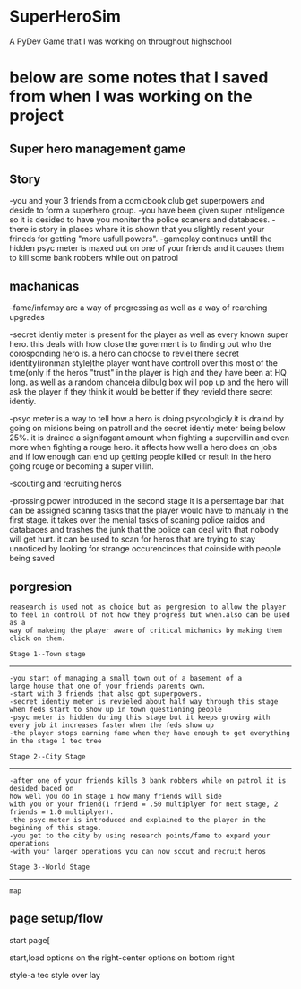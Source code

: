 # SuperHeroSim
A PyDev Game that I was working on throughout highschool

# below are some notes that I saved from when I was working on the project

Super hero management game
-----------------------------



Story
-------------
-you and your 3 friends from a comicbook club get superpowers and 
deside to form a superhero group.
-you have been given super inteligence so it is desided 
to have you moniter the police scaners and databaces.
-there is story in places whare it is shown that you slightly resent your frineds 
for getting "more usfull powers".
-gameplay continues untill the hidden psyc meter is maxed out on one of your friends 
and it causes them to kill some bank robbers while out on patrool


machanicas
-------------
-fame/infamay are a way of progressing as well as a way of rearching upgrades

-secret identiy meter is present for the player as well as every known super hero.
this deals with how close the goverment is to finding out who the corosponding hero is.
 a hero can choose to reviel there secret identity(ironman style)the player wont 
have controll over this most of the time(only if the heros "trust" in the player 
is high and they have been at HQ long. as well as a random chance)a diloulg box will pop up and the hero 
will ask the player if they think it would be better if they revield there secret identiy.

-psyc meter is a way to tell how a hero is doing psycologicly.it is draind by going on misions being on patroll and 
the secret identiy meter being below 25%. it is drained a signifagant amount when fighting a supervillin and even more when fighting a rouge hero. 
it affects how well a hero does on jobs and if low enough can end up getting people killed or result in the hero going rouge or becoming a super villin.

-scouting and recruiting heros

-prossing power introduced in the second stage it is a persentage bar that can be assigned scaning tasks that the player 
would have to manualy in the first stage.
it takes over the menial tasks of scaning police raidos and databaces and trashes the junk that the police can deal with that nobody will get hurt.
it can be used to scan for heros that are trying to stay unnoticed by looking for strange occurencinces that coinside with people being saved
 




porgresion
-------------
	reasearch is used not as choice but as pergresion to allow the player to feel in controll of not how they progress but when.also can be used as a
	way of makeing the player aware of critical michanics by making them click on them.
	
	Stage 1--Town stage
--------------------------------------------------------------------------
	-you start of managing a small town out of a basement of a 
	large house that one of your friends parents own.
	-start with 3 friends that also got superpowers.
	-secret identiy meter is revieled about half way through this stage when feds start to show up in town questioning people
	-psyc meter is hidden during this stage but it keeps growing with every job it increases faster when the feds show up
	-the player stops earning fame when they have enough to get everything in the stage 1 tec tree 
	
	Stage 2--City Stage
--------------------------------------------------------------------------
	-after one of your friends kills 3 bank robbers while on patrol it is desided baced on 
	how well you do in stage 1 how many friends will side 
	with you or your friend(1 friend = .50 multiplyer for next stage, 2 friends = 1.0 multiplyer).
	-the psyc meter is introduced and explained to the player in the begining of this stage.
	-you get to the city by using research points/fame to expand your operations
	-with your larger operations you can now scout and recruit heros

	Stage 3--World Stage
----------------------------------------------------------------------------
	map
	 

												


page setup/flow
-------------------


start page[


start,load options on the right-center
options on bottom right


style-a tec style over lay 
